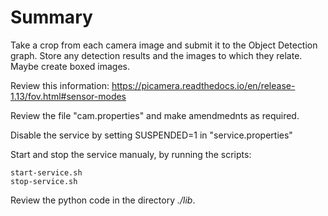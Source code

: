 # Summary
Take a crop from each camera image and submit it to the Object Detection graph.
Store any detection results and the images to which they relate.
Maybe create boxed images.

Review this information: https://picamera.readthedocs.io/en/release-1.13/fov.html#sensor-modes

Review the file "cam.properties" and make amendmednts as required.

Disable the service by setting SUSPENDED=1 in "service.properties"

Start and stop the service manualy, by running the scripts:

    start-service.sh
    stop-service.sh


Review the python code in the directory *./lib*.


